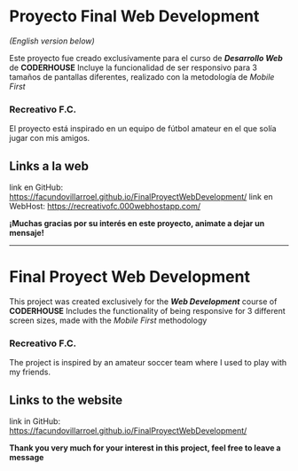 # Proyecto Final Web Development
_(English version below)_

Este proyecto fue creado exclusívamente para el curso de **_Desarrollo Web_** de **CODERHOUSE**
Incluye la funcionalidad de ser responsivo para 3 tamaños de pantallas diferentes, realizado con la metodología de _Mobile First_ 

### Recreativo F.C.

El proyecto está inspirado en un equipo de fútbol amateur en el que solía jugar con mis amigos. 

## Links a la web

link en GitHub: https://facundovillarroel.github.io/FinalProyectWebDevelopment/
link en WebHost: https://recreativofc.000webhostapp.com/

**¡Muchas gracias por su interés en este proyecto, animate a dejar un mensaje!**

-------------------------------------------------------------------------------------------------------------------------------------------------------------

# Final Proyect Web Development

This project was created exclusively for the **_Web Development_** course of **CODERHOUSE**
Includes the functionality of being responsive for 3 different screen sizes, made with the _Mobile First_ methodology

### Recreativo F.C.

The project is inspired by an amateur soccer team where I used to play with my friends.

## Links to the website

link in GitHub: https://facundovillarroel.github.io/FinalProyectWebDevelopment/

**Thank you very much for your interest in this project, feel free to leave a message**
